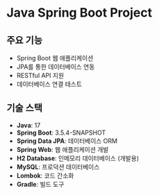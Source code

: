 # Java Spring Boot Project

## 주요 기능
- Spring Boot 웹 애플리케이션
- JPA를 통한 데이터베이스 연동
- RESTful API 지원
- 데이터베이스 연결 테스트

## 기술 스택
- **Java**: 17
- **Spring Boot**: 3.5.4-SNAPSHOT
- **Spring Data JPA**: 데이터베이스 ORM
- **Spring Web**: 웹 애플리케이션 개발
- **H2 Database**: 인메모리 데이터베이스 (개발용)
- **MySQL**: 프로덕션 데이터베이스
- **Lombok**: 코드 간소화
- **Gradle**: 빌드 도구




